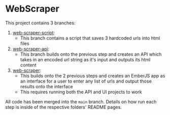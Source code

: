 # WebScraper

This project contains 3 branches: 
1. [web-scraper-script](https://github.com/madelio/WebScraper/tree/web-scraper-script/WebScraperScript):
	- This branch contains a script that saves 3 hardcoded urls into html files
2. [web-scraper-api](https://github.com/madelio/WebScraper/tree/web-scraper-api/WebScraperScript/WebScraper):
	- This branch builds onto the previous step and creates an API which takes in an encoded url string as it's input and outputs its html content
3. [web-scraper](https://github.com/madelio/WebScraper/tree/web-scraper/web-extractor):
	 - This builds onto the 2 previous steps and creates an EmberJS app as an interface for a user to enter any list of urls and output those results onto the interface
	 - This requires running both the API and UI projects to work 

All code has been merged into the `main` branch. Details on how run each step is inside of the respective folders' README pages.
